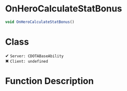 # OnHeroCalculateStatBonus
```js
void OnHeroCalculateStatBonus()
```
# Class
✔ `Server: CDOTABaseAbility`  
✖ `Client: undefined`  

# Function Description

